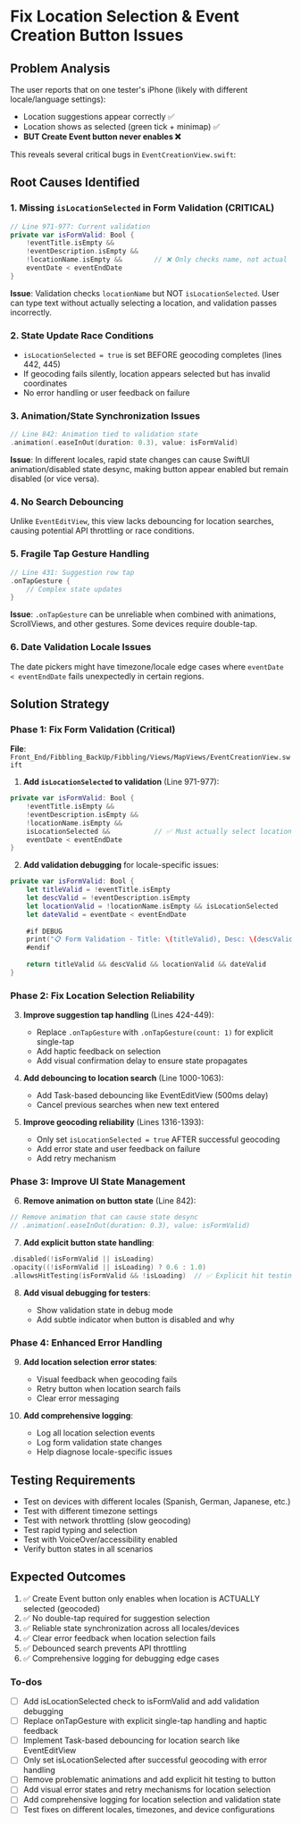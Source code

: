 <!-- c96d42c5-1288-42a5-a494-cc0e2c0cce81 e7dad3e2-a856-4cf6-bf55-c59db421229c -->
# Fix Location Selection & Event Creation Button Issues

## Problem Analysis

The user reports that on one tester's iPhone (likely with different locale/language settings):

- Location suggestions appear correctly ✅
- Location shows as selected (green tick + minimap) ✅  
- **BUT Create Event button never enables ❌**

This reveals several critical bugs in `EventCreationView.swift`:

## Root Causes Identified

### 1. **Missing `isLocationSelected` in Form Validation (CRITICAL)**

```swift
// Line 971-977: Current validation
private var isFormValid: Bool {
    !eventTitle.isEmpty &&
    !eventDescription.isEmpty &&
    !locationName.isEmpty &&        // ❌ Only checks name, not actual selection
    eventDate < eventEndDate
}
```

**Issue**: Validation checks `locationName` but NOT `isLocationSelected`. User can type text without actually selecting a location, and validation passes incorrectly.

### 2. **State Update Race Conditions**

- `isLocationSelected = true` is set BEFORE geocoding completes (lines 442, 445)
- If geocoding fails silently, location appears selected but has invalid coordinates
- No error handling or user feedback on failure

### 3. **Animation/State Synchronization Issues**

```swift
// Line 842: Animation tied to validation state
.animation(.easeInOut(duration: 0.3), value: isFormValid)
```

**Issue**: In different locales, rapid state changes can cause SwiftUI animation/disabled state desync, making button appear enabled but remain disabled (or vice versa).

### 4. **No Search Debouncing**

Unlike `EventEditView`, this view lacks debouncing for location searches, causing potential API throttling or race conditions.

### 5. **Fragile Tap Gesture Handling**

```swift
// Line 431: Suggestion row tap
.onTapGesture {
    // Complex state updates
}
```

**Issue**: `.onTapGesture` can be unreliable when combined with animations, ScrollViews, and other gestures. Some devices require double-tap.

### 6. **Date Validation Locale Issues**

The date pickers might have timezone/locale edge cases where `eventDate < eventEndDate` fails unexpectedly in certain regions.

## Solution Strategy

### Phase 1: Fix Form Validation (Critical)

**File**: `Front_End/Fibbling_BackUp/Fibbling/Views/MapViews/EventCreationView.swift`

1. **Add `isLocationSelected` to validation** (Line 971-977):
```swift
private var isFormValid: Bool {
    !eventTitle.isEmpty &&
    !eventDescription.isEmpty &&
    !locationName.isEmpty &&
    isLocationSelected &&           // ✅ Must actually select location
    eventDate < eventEndDate
}
```

2. **Add validation debugging** for locale-specific issues:
```swift
private var isFormValid: Bool {
    let titleValid = !eventTitle.isEmpty
    let descValid = !eventDescription.isEmpty
    let locationValid = !locationName.isEmpty && isLocationSelected
    let dateValid = eventDate < eventEndDate
    
    #if DEBUG
    print("📋 Form Validation - Title: \(titleValid), Desc: \(descValid), Location: \(locationValid), Date: \(dateValid)")
    #endif
    
    return titleValid && descValid && locationValid && dateValid
}
```


### Phase 2: Fix Location Selection Reliability

3. **Improve suggestion tap handling** (Lines 424-449):

   - Replace `.onTapGesture` with `.onTapGesture(count: 1)` for explicit single-tap
   - Add haptic feedback on selection
   - Add visual confirmation delay to ensure state propagates

4. **Add debouncing to location search** (Line 1000-1063):

   - Add Task-based debouncing like EventEditView (500ms delay)
   - Cancel previous searches when new text entered

5. **Improve geocoding reliability** (Lines 1316-1393):

   - Only set `isLocationSelected = true` AFTER successful geocoding
   - Add error state and user feedback on failure
   - Add retry mechanism

### Phase 3: Improve UI State Management

6. **Remove animation on button state** (Line 842):
```swift
// Remove animation that can cause state desync
// .animation(.easeInOut(duration: 0.3), value: isFormValid)
```

7. **Add explicit button state handling**:
```swift
.disabled(!isFormValid || isLoading)
.opacity((!isFormValid || isLoading) ? 0.6 : 1.0)
.allowsHitTesting(isFormValid && !isLoading)  // ✅ Explicit hit testing
```

8. **Add visual debugging for testers**:

   - Show validation state in debug mode
   - Add subtle indicator when button is disabled and why

### Phase 4: Enhanced Error Handling

9. **Add location selection error states**:

   - Visual feedback when geocoding fails
   - Retry button when location search fails
   - Clear error messaging

10. **Add comprehensive logging**:

    - Log all location selection events
    - Log form validation state changes
    - Help diagnose locale-specific issues

## Testing Requirements

- Test on devices with different locales (Spanish, German, Japanese, etc.)
- Test with different timezone settings
- Test with network throttling (slow geocoding)
- Test rapid typing and selection
- Test with VoiceOver/accessibility enabled
- Verify button states in all scenarios

## Expected Outcomes

1. ✅ Create Event button only enables when location is ACTUALLY selected (geocoded)
2. ✅ No double-tap required for suggestion selection
3. ✅ Reliable state synchronization across all locales/devices
4. ✅ Clear error feedback when location selection fails
5. ✅ Debounced search prevents API throttling
6. ✅ Comprehensive logging for debugging edge cases

### To-dos

- [ ] Add isLocationSelected check to isFormValid and add validation debugging
- [ ] Replace onTapGesture with explicit single-tap handling and haptic feedback
- [ ] Implement Task-based debouncing for location search like EventEditView
- [ ] Only set isLocationSelected after successful geocoding with error handling
- [ ] Remove problematic animations and add explicit hit testing to button
- [ ] Add visual error states and retry mechanisms for location selection
- [ ] Add comprehensive logging for location selection and validation state
- [ ] Test fixes on different locales, timezones, and device configurations